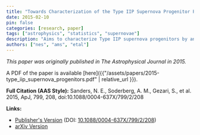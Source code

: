 ```yaml
---
title: "Towards Characterization of the Type IIP Supernova Progenitor Population: a Statistical Sample of Light Curves from Pan-STARRS1"
date: 2015-02-10
pin: false
categories: [research, paper]
tags: ["astrophysics", "statistics", "supernovae"]
description: "Aims to characterize Type IIP supernova progenitors by analyzing a statistical sample of light curves obtained from the Pan-STARRS1 survey."
authors: ["nes", "ams", "etal"]
---
```


*This paper was originally published in The Astrophysical Journal in 2015.*

A PDF of the paper is available [here]({{"/assets/papers/2015-type_iip_supernova_progenitors.pdf" | relative_url }}).

**Full Citation (AAS Style):**
Sanders, N. E., Soderberg, A. M., Gezari, S., et al. 2015, ApJ, 799, 208, doi:10.1088/0004-637X/799/2/208

**Links:**
- [Publisher's Version](https://iopscience.iop.org/article/10.1088/0004-637X/799/2/208) (DOI: [10.1088/0004-637X/799/2/208](https://doi.org/10.1088/0004-637X/799/2/208))
- [arXiv Version](https://arxiv.org/abs/1404.2004)
